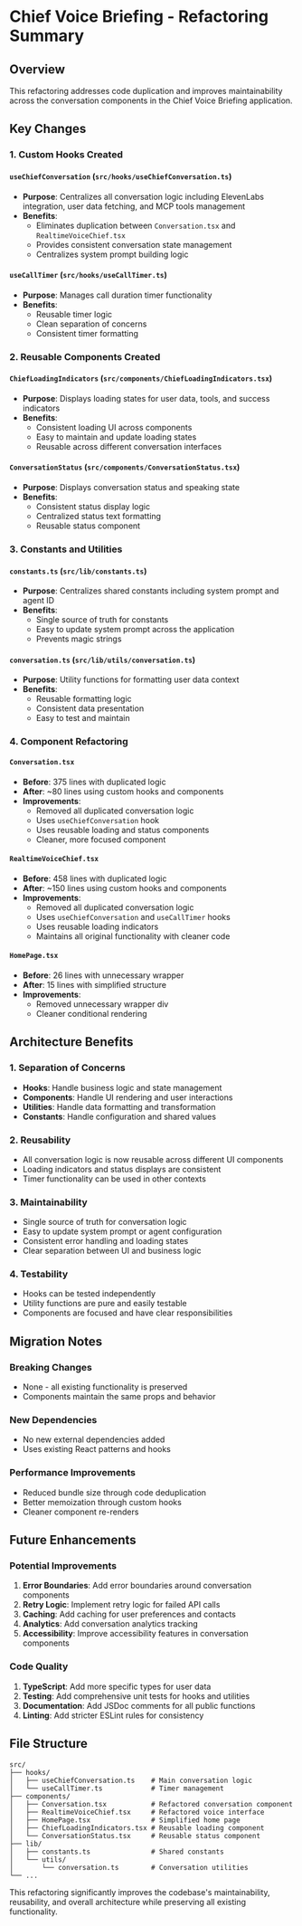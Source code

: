 # Chief Voice Briefing - Refactoring Summary

## Overview

This refactoring addresses code duplication and improves maintainability across the conversation components in the Chief Voice Briefing application.

## Key Changes

### 1. Custom Hooks Created

#### `useChiefConversation` (`src/hooks/useChiefConversation.ts`)

- **Purpose**: Centralizes all conversation logic including ElevenLabs integration, user data fetching, and MCP tools management
- **Benefits**:
  - Eliminates duplication between `Conversation.tsx` and `RealtimeVoiceChief.tsx`
  - Provides consistent conversation state management
  - Centralizes system prompt building logic

#### `useCallTimer` (`src/hooks/useCallTimer.ts`)

- **Purpose**: Manages call duration timer functionality
- **Benefits**:
  - Reusable timer logic
  - Clean separation of concerns
  - Consistent timer formatting

### 2. Reusable Components Created

#### `ChiefLoadingIndicators` (`src/components/ChiefLoadingIndicators.tsx`)

- **Purpose**: Displays loading states for user data, tools, and success indicators
- **Benefits**:
  - Consistent loading UI across components
  - Easy to maintain and update loading states
  - Reusable across different conversation interfaces

#### `ConversationStatus` (`src/components/ConversationStatus.tsx`)

- **Purpose**: Displays conversation status and speaking state
- **Benefits**:
  - Consistent status display logic
  - Centralized status text formatting
  - Reusable status component

### 3. Constants and Utilities

#### `constants.ts` (`src/lib/constants.ts`)

- **Purpose**: Centralizes shared constants including system prompt and agent ID
- **Benefits**:
  - Single source of truth for constants
  - Easy to update system prompt across the application
  - Prevents magic strings

#### `conversation.ts` (`src/lib/utils/conversation.ts`)

- **Purpose**: Utility functions for formatting user data context
- **Benefits**:
  - Reusable formatting logic
  - Consistent data presentation
  - Easy to test and maintain

### 4. Component Refactoring

#### `Conversation.tsx`

- **Before**: 375 lines with duplicated logic
- **After**: ~80 lines using custom hooks and components
- **Improvements**:
  - Removed all duplicated conversation logic
  - Uses `useChiefConversation` hook
  - Uses reusable loading and status components
  - Cleaner, more focused component

#### `RealtimeVoiceChief.tsx`

- **Before**: 458 lines with duplicated logic
- **After**: ~150 lines using custom hooks and components
- **Improvements**:
  - Removed all duplicated conversation logic
  - Uses `useChiefConversation` and `useCallTimer` hooks
  - Uses reusable loading indicators
  - Maintains all original functionality with cleaner code

#### `HomePage.tsx`

- **Before**: 26 lines with unnecessary wrapper
- **After**: 15 lines with simplified structure
- **Improvements**:
  - Removed unnecessary wrapper div
  - Cleaner conditional rendering

## Architecture Benefits

### 1. Separation of Concerns

- **Hooks**: Handle business logic and state management
- **Components**: Handle UI rendering and user interactions
- **Utilities**: Handle data formatting and transformation
- **Constants**: Handle configuration and shared values

### 2. Reusability

- All conversation logic is now reusable across different UI components
- Loading indicators and status displays are consistent
- Timer functionality can be used in other contexts

### 3. Maintainability

- Single source of truth for conversation logic
- Easy to update system prompt or agent configuration
- Consistent error handling and loading states
- Clear separation between UI and business logic

### 4. Testability

- Hooks can be tested independently
- Utility functions are pure and easily testable
- Components are focused and have clear responsibilities

## Migration Notes

### Breaking Changes

- None - all existing functionality is preserved
- Components maintain the same props and behavior

### New Dependencies

- No new external dependencies added
- Uses existing React patterns and hooks

### Performance Improvements

- Reduced bundle size through code deduplication
- Better memoization through custom hooks
- Cleaner component re-renders

## Future Enhancements

### Potential Improvements

1. **Error Boundaries**: Add error boundaries around conversation components
2. **Retry Logic**: Implement retry logic for failed API calls
3. **Caching**: Add caching for user preferences and contacts
4. **Analytics**: Add conversation analytics tracking
5. **Accessibility**: Improve accessibility features in conversation components

### Code Quality

1. **TypeScript**: Add more specific types for user data
2. **Testing**: Add comprehensive unit tests for hooks and utilities
3. **Documentation**: Add JSDoc comments for all public functions
4. **Linting**: Add stricter ESLint rules for consistency

## File Structure

```
src/
├── hooks/
│   ├── useChiefConversation.ts    # Main conversation logic
│   └── useCallTimer.ts            # Timer management
├── components/
│   ├── Conversation.tsx           # Refactored conversation component
│   ├── RealtimeVoiceChief.tsx     # Refactored voice interface
│   ├── HomePage.tsx               # Simplified home page
│   ├── ChiefLoadingIndicators.tsx # Reusable loading component
│   └── ConversationStatus.tsx     # Reusable status component
├── lib/
│   ├── constants.ts               # Shared constants
│   └── utils/
│       └── conversation.ts        # Conversation utilities
└── ...
```

This refactoring significantly improves the codebase's maintainability, reusability, and overall architecture while preserving all existing functionality.
